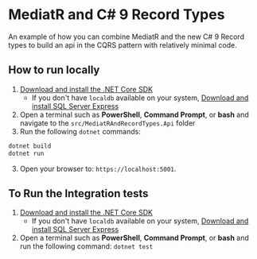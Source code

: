 # MediatR and C# 9 Record Types

An example of how you can combine MediatR and the new C# 9 Record types to build an api in the CQRS pattern with relatively minimal code.

## How to run locally

1. [Download and install the .NET Core SDK](https://dotnet.microsoft.com/download)
    * If you don't have `localdb` available on your system, [Download and install SQL Server Express](https://docs.microsoft.com/en-us/sql/database-engine/configure-windows/sql-server-express-localdb)
2. Open a terminal such as **PowerShell**, **Command Prompt**, or **bash** and navigate to the `src/MediatRAndRecordTypes.Api` folder
3. Run the following `dotnet` commands:
```sh
dotnet build
dotnet run
```
3. Open your browser to: `https://localhost:5001`.

## To Run the Integration tests
1. [Download and install the .NET Core SDK](https://dotnet.microsoft.com/download)
    * If you don't have `localdb` available on your system, [Download and install SQL Server Express](https://docs.microsoft.com/en-us/sql/database-engine/configure-windows/sql-server-express-localdb)
2. Open a terminal such as **PowerShell**, **Command Prompt**, or **bash** and run the following command:
`dotnet test`
